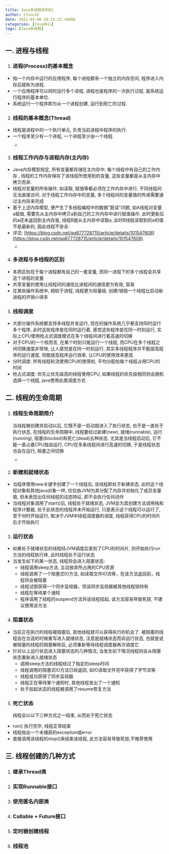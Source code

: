 ```yaml
---
title: Java多线程系列01
author: ifuncat
date: 2021-05-06 20:22:22 +0800
categories: [Java核心]
tags: [Java多线程]
---
```

<style>
img{
    padding-left: 6%;
}
</style>

## 一. 进程与线程
1. ### 进程(Process)的基本概念
  - 指一个内存中运行的应用程序, 每个进程都有一个独立的内存空间, 程序进入内存后就称为进程.
  - 一个应用程序可以同时运行多个进程, 进程也是程序的一次执行过程, 是系统运行程序的基本单位.
  - 系统运行一个程序即为从一个进程创建, 运行到死亡的过程.
2. ### 线程的基本概念(Thread)
  - 线程是进程中的一个执行单元, 负责当前进程中程序的执行.
  - 一个程序至少有一个进程, 一个进程至少由一个线程.

  <img src="https://cdn.jsdelivr.net/gh/ifuncat/blog-images/post/javacore/multi-thread-01-01.jpg" style="zoom:50%" />

3. ### 线程工作内存与进程内存(主内存)
  - Java内存模型规定, 所有变量都存储在主内存中, 每个线程中有自己的工作内存 , 线程的工作内存保存了该线程所使用到的变量, 这些变量都是从主内存中拷贝而来.
  - 线程对变量的所有操作, 如读取, 赋值等都必须在工作内存中进行, 不同线程间无法直接访问. 对于线程工作内存中的变量, 多个线程间的变量值的传递需要通过主内存来完成
  - 基于上述内存模型, 便产生了多线程编程中的数据"脏读"问题, 如A线程对变量a赋值, 需要先从主内存中拷贝a到自己的工作内存中进行赋值操作, 此时更新后的a还未返回到主内存是, 线程B就从主内存中读取a, 此时B线程读取到的a的值不是最新的, 因此线程不安全.
  - 详见: [https://blog.csdn.net/qq877728715/article/details/101547608](https://blog.csdn.net/qq877728715/article/details/101547608)

<img src="https://cdn.jsdelivr.net/gh/ifuncat/blog-images/post/javacore/multi-thread-01-02.png" style="zoom:50%" />

4. ### 多进程与多线程的区别
  - 本质区别在于每个进程都有自己的一套变量, 而同一进程下的多个线程会共享这个进程的变量
  - 共享变量的使用让线程间的通信比进程间的通信更为有效, 容易
  - 在某些操作系统中, 相较于进程, 线程更为轻量级, 创建/销毁一个线程比启动新进程的开销小得多

5. ### 线程调度
  - 大部分操作系统都支持多线程并发运行, 现在的操作系统几乎都支持同时运行多个程序, 此时这些程序是在同时运行着, 感觉这些程序是在同一时刻运行, 实际上CPU使用抢占式调度模式在多个线程间进行着高速的切换
  - 对于CPU的一个核而言, 在某个时刻只能运行一个线程, 而CPU在多个线程之间切换速度非常快, 让人感觉是在同一时刻运行, 其实多线程程序并不能提高程序的运行速度, 但能提高程序运行效率, 让CPU的使用效率更高
  - 分时调度: 所有线程轮流使用CPU的使用权, 平均分配给每个线程占用CPU的时间
  - 抢占式调度: 优先让优先级高的线程使用CPU, 如果线程的优先级相同则会随机选择一个线程, java使用此类调度方式

## 二. 线程的生命周期
1. ### 线程生命周期简介
    当线程被创建并启动以后, 它既不是一启动就进入了执行状态, 也不是一直处于执行状态, 在线程的生命周期中, 线程要经过新建(new), 就绪(runnable), 运行(running), 阻塞(blocked)和死亡(dead)五种状态. 尤其是当线程启动后, 它不能一直占着CPU独自运行, CPU在多条线程间进行高速的切换, 于是线程状态也会在运行, 阻塞之间切换

<img src="https://cdn.jsdelivr.net/gh/ifuncat/blog-images/post/javacore/multi-thread-01-02.png" style="zoom:50%" />

2. ### 新建和就绪状态
  - 当程序使用new关键字创建了一个线程后, 该线程即处于新建状态, 此时这个线程对象和其他java对象一样, 仅仅由JVM为其分配了内存并初始化了成员变量值, 但未表现出任何线程的动态特征, 即不会执行任何动作
  - 当线程对象调用了start()后, 线程处于就绪状态, JVM会为其创建方法调用栈和程序计数器, 处于此状态的线程并未开始运行, 只是表示这个线程可以运行了, 至于何时开始运行, 取决于JVM中线程调度器的调度, 线程获得CPU的时间片后才开始执行
  
3. ### 运行状态
  - 如果处于就绪状态的线程经JVM调度后拿到了CPU的时间片, 则开始执行run方法的线程执行体, 此时线程处于运行状态
  - 当发生如下的某一状态, 线程将会进入阻塞状态:
    - 线程调用sleep方法, 主动放弃所占用的CPU资源
    - 线程调用了一个阻塞式IO方法, 如读取文件IO流等，在该方法返回前，线程将会被阻塞
    - 线程试图获得一个同步监视器，但该同步监视器被其他线程锁持有
    - 线程在等待某个通知
    - 程序调用了线程的suspend方法将该线程挂起, 该方法容易导致死锁, 不建议使用该方法
  
4. ### 阻塞状态
  - 当前正在执行的线程被阻塞后, 其他线程就可以获得执行的机会了. 被阻塞的线程会在合适的时候重写进入就绪状态, 注意是就绪状态而非运行状态, 也就是说被阻塞的线程的阻塞解除后, 必须重新等待线程调度器再次调度它
  - 针对以上运行状态进入阻塞状态的几种情况, 当发生如下情况线程则会从阻塞状态重新进入就绪状态
    - 调用sleep方法的线程经过了指定的sleep时间
    - 线程调用的阻塞式IO方法已经返回, 如IO读取文件完毕获得了字节流等
    - 线程成功获得了同步监视器
    - 线程正在等待某个通知时, 其他线程发出了一个通知
    - 处于挂起状态的线程被调用了resume恢复方法

5. ### 死亡状态
    线程会以以下三种方式之一结束, 从而处于死亡状态
  - run() 执行完毕, 线程正常结束
  - 线程抛出一个未捕获的exception或error
  - 直接调用该线程的stop()来结束该线程, 此方法容易导致死锁,不推荐使用
  
## 三. 线程创建的几种方式
1. ### 继承Thread类
2. ### 实现Runnable接口
3. ### 使用匿名内部类
4. ### Callable + Future接口
5. ### 定时器创建线程
6. ### 线程池

